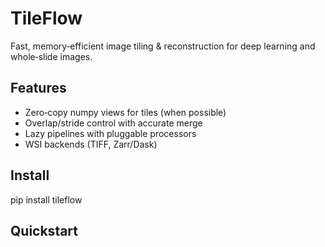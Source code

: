 # TileFlow

Fast, memory‑efficient image tiling & reconstruction for deep learning and whole‑slide images.

## Features
- Zero‑copy numpy views for tiles (when possible)
- Overlap/stride control with accurate merge
- Lazy pipelines with pluggable processors
- WSI backends (TIFF, Zarr/Dask)

## Install
pip install tileflow

## Quickstart
